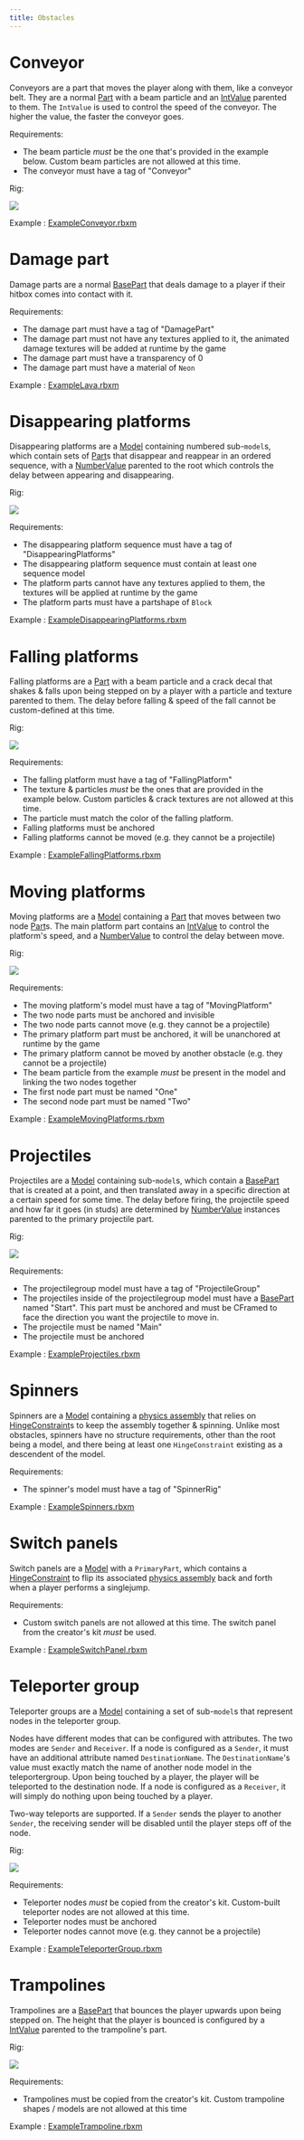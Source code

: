 ```yaml
---
title: Obstacles
---
```


# Conveyor

Conveyors are a part that moves the player along with them, like a conveyor belt. They are a normal [Part](https://create.roblox.com/docs/reference/engine/classes/Part) with a beam particle and an [IntValue](https://create.roblox.com/docs/reference/engine/classes/IntValue) parented to them.
The `IntValue` is used to control the speed of the conveyor. The higher the value, the faster the conveyor goes.

Requirements:
- The beam particle *must* be the one that's provided in the example below. Custom beam particles are not allowed at this time.
- The conveyor must have a tag of "Conveyor"

Rig:

![](./Assets/images/ObstacleRigs/Conveyor_Rig.PNG)

Example : [ExampleConveyor.rbxm](./Assets/ObstacleExamples/ExampleConveyor.rbxm)

# Damage part

Damage parts are a normal [BasePart](https://create.roblox.com/docs/reference/engine/classes/BasePart) that deals damage to a player if their hitbox comes into contact with it.

Requirements:
- The damage part must have a tag of "DamagePart"
- The damage part must not have any textures applied to it, the animated damage textures will be added at runtime by the game
- The damage part must have a transparency of 0
- The damage part must have a material of `Neon`

Example : [ExampleLava.rbxm](./Assets/ObstacleExamples/ExampleLava.rbxm)

# Disappearing platforms

Disappearing platforms are a [Model](https://create.roblox.com/docs/reference/engine/classes/Model) containing numbered sub-`model`s, which contain sets of [Part](https://create.roblox.com/docs/reference/engine/classes/Part)s that disappear and reappear in an ordered sequence, with a [NumberValue](https://create.roblox.com/docs/reference/engine/classes/NumberValue) parented to the root which controls the delay between appearing and disappearing.

Rig:

![](./Assets/images/ObstacleRigs/DisappearingPlatforms_Rig.png)

Requirements:
- The disappearing platform sequence must have a tag of "DisappearingPlatforms"
- The disappearing platform sequence must contain at least one sequence model
- The platform parts cannot have any textures applied to them, the textures will be applied at runtime by the game
- The platform parts must have a partshape of `Block`

Example : [ExampleDisappearingPlatforms.rbxm](./Assets/ObstacleExamples/ExampleDisappearingPlatforms.rbxm)

# Falling platforms

Falling platforms are a [Part](https://create.roblox.com/docs/reference/engine/classes/Part) with a beam particle and a crack decal that shakes & falls upon being stepped on by a player with a particle and texture parented to them. The delay before falling & speed of the fall cannot be custom-defined at this time.

Rig:

![](./Assets/images/ObstacleRigs/FallingPlatform_Rig.PNG)

Requirements:
- The falling platform must have a tag of "FallingPlatform"
- The texture & particles *must* be the ones that are provided in the example below. Custom particles & crack textures are not allowed at this time.
- The particle must match the color of the falling platform.
- Falling platforms must be anchored
- Falling platforms cannot be moved (e.g. they cannot be a projectile)

Example : [ExampleFallingPlatforms.rbxm](./Assets/ObstacleExamples/ExampleFallingPlatforms.rbxm)

# Moving platforms

Moving platforms are a [Model](https://create.roblox.com/docs/reference/engine/classes/Model) containing a [Part](https://create.roblox.com/docs/reference/engine/classes/Part) that moves between two node [Part](https://create.roblox.com/docs/reference/engine/classes/Part)s. The main platform part contains an [IntValue](https://create.roblox.com/docs/reference/engine/classes/IntValue) to control the platform's speed, and a [NumberValue](https://create.roblox.com/docs/reference/engine/classes/NumberValue) to control the delay between move.

Rig:

![](./Assets/images/ObstacleRigs/MovingPlatform_Rig.PNG)

Requirements:
- The moving platform's model must have a tag of "MovingPlatform"
- The two node parts must be anchored and invisible
- The two node parts cannot move (e.g. they cannot be a projectile)
- The primary platform part must be anchored, it will be unanchored at runtime by the game
- The primary platform cannot be moved by another obstacle (e.g. they cannot be a projectile)
- The beam particle from the example *must* be present in the model and linking the two nodes together
- The first node part must be named "One"
- The second node part must be named "Two"

Example : [ExampleMovingPlatforms.rbxm](./Assets/ObstacleExamples/ExampleMovingPlatforms.rbxm)

# Projectiles

Projectiles are a [Model](https://create.roblox.com/docs/reference/engine/classes/Model) containing sub-`model`s, which contain a [BasePart](https://create.roblox.com/docs/reference/engine/classes/BasePart) that is created at a point, and then translated away in a specific direction at a certain speed for some time. The delay before firing, the projectile speed and how far it goes (in studs) are determined by [NumberValue](https://create.roblox.com/docs/reference/engine/classes/NumberValue) instances parented to the primary projectile part.

Rig:

![](./Assets/images/ObstacleRigs/Projectile_Rig.PNG)

Requirements:
- The projectilegroup model must have a tag of "ProjectileGroup"
- The projectiles inside of the projectilegroup model must have a [BasePart](https://create.roblox.com/docs/reference/engine/classes/BasePart) named "Start". This part must be anchored and must be CFramed to face the direction you want the projectile to move in.
- The projectile must be named "Main"
- The projectile must be anchored

Example : [ExampleProjectiles.rbxm](./Assets/ObstacleExamples/ExampleProjectiles.rbxm)

# Spinners

Spinners are a [Model](https://create.roblox.com/docs/reference/engine/classes/Model) containing a [physics assembly](https://create.roblox.com/docs/physics/assemblies) that relies on [HingeConstraint](https://create.roblox.com/docs/reference/engine/classes/HingeConstraint)s to keep the assembly together & spinning. Unlike most obstacles, spinners have no structure requirements, other than the root being a model, and there being at least one `HingeConstraint` existing as a descendent of the model.

Requirements:
- The spinner's model must have a tag of "SpinnerRig"

Example : [ExampleSpinners.rbxm](./Assets/ObstacleExamples/ExampleSpinners.rbxm)

# Switch panels

Switch panels are a [Model](https://create.roblox.com/docs/reference/engine/classes/Model) with a `PrimaryPart`, which contains a [HingeConstraint](https://create.roblox.com/docs/reference/engine/classes/HingeConstraint) to flip its associated [physics assembly](https://create.roblox.com/docs/physics/assemblies) back and forth when a player performs a singlejump.

Requirements:
- Custom switch panels are not allowed at this time. The switch panel from the creator's kit *must* be used.

Example : [ExampleSwitchPanel.rbxm](./Assets/ObstacleExamples/ExampleSwitchPanel.rbxm)

# Teleporter group

Teleporter groups are a [Model](https://create.roblox.com/docs/reference/engine/classes/Model) containing a set of sub-`model`s that represent nodes in the teleporter group.

Nodes have different modes that can be configured with attributes. The two modes are `Sender` and `Receiver`.
If a node is configured as a `Sender`, it must have an additional attribute named `DestinationName`. The `DestinationName`'s value must exactly match the name of another node model in the teleportergroup. Upon being touched by a player, the player will be teleported to the destination node.
If a node is configured as a `Receiver`, it will simply do nothing upon being touched by a player.

Two-way teleports are supported. If a `Sender` sends the player to another `Sender`, the receiving sender will be disabled until the player steps off of the node.

Rig:

![](./Assets/images/ObstacleRigs/TeleporterGroup_Rig.PNG)

Requirements:
- Teleporter nodes *must* be copied from the creator's kit. Custom-built teleporter nodes are not allowed at this time.
- Teleporter nodes must be anchored
- Teleporter nodes cannot move (e.g. they cannot be a projectile)


Example : [ExampleTeleporterGroup.rbxm](./Assets/ObstacleExamples/ExampleTeleporterGroup.rbxm)

# Trampolines

Trampolines are a [BasePart](https://create.roblox.com/docs/reference/engine/classes/BasePart) that bounces the player upwards upon being stepped on. The height that the player is bounced is configured by a [IntValue](https://create.roblox.com/docs/reference/engine/classes/IntValue) parented to the trampoline's part.

Rig:

![](./Assets/images/ObstacleRigs/Trampoline_Rig.png)

Requirements:
- Trampolines must be copied from the creator's kit. Custom trampoline shapes / models are not allowed at this time

Example : [ExampleTrampoline.rbxm](./Assets/ObstacleExamples/ExampleTrampoline.rbxm)
